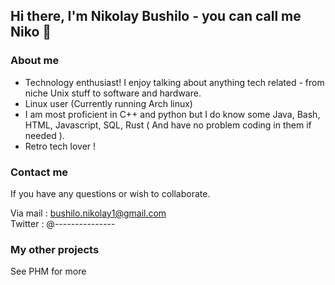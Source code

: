 ## Hi there, I'm Nikolay Bushilo - you can call me Niko 👋

### About me

- Technology enthusiast! I enjoy talking about anything tech related - from niche Unix stuff to software and hardware.
- Linux user (Currently running Arch linux)
- I am most proficient in C++ and python but I do know some Java, Bash, HTML, Javascript, SQL, Rust ( And have no problem coding in them if needed ).
- Retro tech lover !

### Contact me  

If you have any questions or wish to collaborate.

Via mail : bushilo.nikolay1@gmail.com  
Twitter  : @---------------

### My other projects

See PHM for more

<!--
**Niko7334/Niko7334** is a ✨ _special_ ✨ repository because its `README.md` (this file) appears on your GitHub profile.

Here are some ideas to get you started:

- 🔭 I’m currently working on ...
- 🌱 I’m currently learning ...
- 👯 I’m looking to collaborate on ...
- 🤔 I’m looking for help with ...
- 💬 Ask me about ...
- 📫 How to reach me: ...
- 😄 Pronouns: ...
- ⚡ Fun fact: ...
-->
